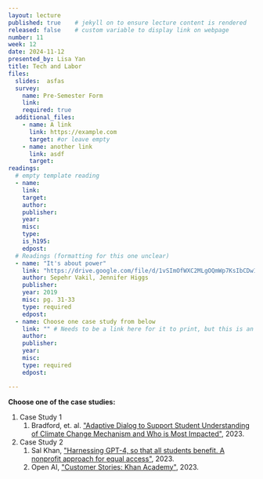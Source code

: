 ```yaml
---
layout: lecture
published: true    # jekyll on to ensure lecture content is rendered
released: false    # custom variable to display link on webpage
number: 11
week: 12
date: 2024-11-12
presented_by: Lisa Yan
title: Tech and Labor
files:
  slides:  asfas
  survey:
    name: Pre-Semester Form
    link: 
    required: true
  additional_files:
    - name: A link
      link: https://example.com
      target: #or leave empty
    - name: another link
      link: asdf
      target:
readings:
  # empty template reading 
  - name: 
    link:
    target:
    author:
    publisher: 
    year: 
    misc: 
    type: 
    is_h195: 
    edpost:
  # Readings (formatting for this one unclear)
  - name: "It's about power"
    link: "https://drive.google.com/file/d/1vSImOfWXC2MLgOQmWp7KsIbCDw1D0F_x/view?usp=sharing"
    author: Sepehr Vakil, Jennifer Higgs
    publisher: 
    year: 2019
    misc: pg. 31-33
    type: required
    edpost:
  - name: Choose one case study from below
    link: "" # Needs to be a link here for it to print, but this is an issue
    author: 
    publisher: 
    year: 
    misc: 
    type: required
    edpost:

---
```


<!-- information here --> 

<!-- CHANGE FORMATTING? -->

**Choose one of the case studies:**
1. Case Study 1
    1. Bradford, et. al. ["Adaptive Dialog to Support Student Understanding of Climate Change Mechanism and Who is Most Impacted"](https://repository.isls.org/bitstream/1/10333/1/ICLS2023_816-823.pdf), 2023. 
2. Case Study 2
    1. Sal Khan, ["Harnessing GPT-4, so that all students benefit. A nonprofit approach for equal access"](https://blog.khanacademy.org/harnessing-ai-so-that-all-students-benefit-a-nonprofit-approach-for-equal-access/), 2023.
    2. Open AI, ["Customer Stories: Khan Academy"](https://openai.com/customer-stories/khan-academy), 2023.
